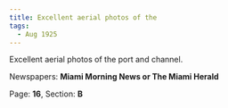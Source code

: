 ```yaml
---  
title: Excellent aerial photos of the  
tags:  
  - Aug 1925  
---  
```

  
Excellent aerial photos of the port and channel.  
  
Newspapers: **Miami Morning News or The Miami Herald**  
  
Page: **16**, Section: **B** 
